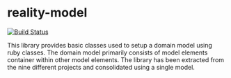 # reality-model

[![Build Status](https://secure.travis-ci.org/realityforge/reality-model.png?branch=master)](http://travis-ci.org/realityforge/reality-model)

This library provides basic classes used to setup a domain model using ruby classes. The
domain model primarily consists of model elements container within other model elements.
The library has been extracted from the nine different projects and consolidated using a
single model.
